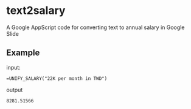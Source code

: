 # text2salary
A Google AppScript code for converting text to annual salary in Google Slide

## Example
input:
``` text
=UNIFY_SALARY("22K per month in TWD")
```
output
```
8281.51566
```